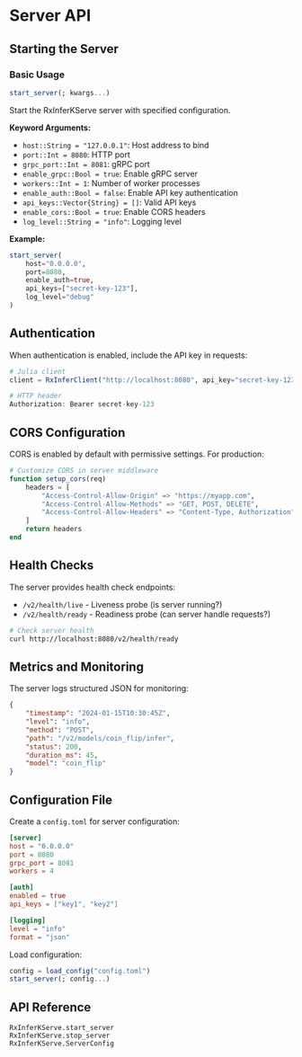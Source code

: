 # Server API

## Starting the Server

### Basic Usage

```julia
start_server(; kwargs...)
```

Start the RxInferKServe server with specified configuration.

**Keyword Arguments:**
- `host::String = "127.0.0.1"`: Host address to bind
- `port::Int = 8080`: HTTP port
- `grpc_port::Int = 8081`: gRPC port
- `enable_grpc::Bool = true`: Enable gRPC server
- `workers::Int = 1`: Number of worker processes
- `enable_auth::Bool = false`: Enable API key authentication
- `api_keys::Vector{String} = []`: Valid API keys
- `enable_cors::Bool = true`: Enable CORS headers
- `log_level::String = "info"`: Logging level

**Example:**
```julia
start_server(
    host="0.0.0.0",
    port=8080,
    enable_auth=true,
    api_keys=["secret-key-123"],
    log_level="debug"
)
```

## Authentication

When authentication is enabled, include the API key in requests:

```julia
# Julia client
client = RxInferClient("http://localhost:8080", api_key="secret-key-123")

# HTTP header
Authorization: Bearer secret-key-123
```

## CORS Configuration

CORS is enabled by default with permissive settings. For production:

```julia
# Customize CORS in server middleware
function setup_cors(req)
    headers = [
        "Access-Control-Allow-Origin" => "https://myapp.com",
        "Access-Control-Allow-Methods" => "GET, POST, DELETE",
        "Access-Control-Allow-Headers" => "Content-Type, Authorization"
    ]
    return headers
end
```

## Health Checks

The server provides health check endpoints:

- `/v2/health/live` - Liveness probe (is server running?)
- `/v2/health/ready` - Readiness probe (can server handle requests?)

```bash
# Check server health
curl http://localhost:8080/v2/health/ready
```

## Metrics and Monitoring

The server logs structured JSON for monitoring:

```json
{
    "timestamp": "2024-01-15T10:30:45Z",
    "level": "info",
    "method": "POST",
    "path": "/v2/models/coin_flip/infer",
    "status": 200,
    "duration_ms": 45,
    "model": "coin_flip"
}
```

## Configuration File

Create a `config.toml` for server configuration:

```toml
[server]
host = "0.0.0.0"
port = 8080
grpc_port = 8081
workers = 4

[auth]
enabled = true
api_keys = ["key1", "key2"]

[logging]
level = "info"
format = "json"
```

Load configuration:
```julia
config = load_config("config.toml")
start_server(; config...)
```

## API Reference

```@docs
RxInferKServe.start_server
RxInferKServe.stop_server
RxInferKServe.ServerConfig
```